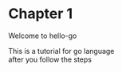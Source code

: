 # Chapter 1
Welcome to hello-go

This is a tutorial for go language  
after you follow the steps  

